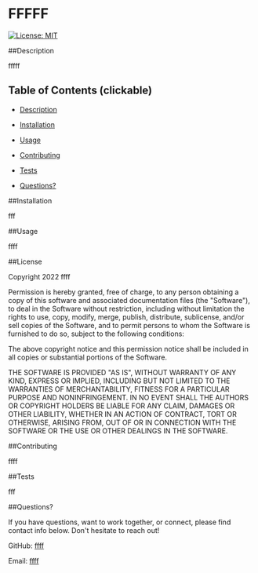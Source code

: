 
# FFFFF

[![License: MIT](https://img.shields.io/badge/License-MIT-red.svg)](https://opensource.org/licenses/MIT)

##Description

fffff


## Table of Contents (clickable)

* [Description](#description)

* [Installation](#installation)

* [Usage](#usage)

* [Contributing](#contributing)

* [Tests](#tests)

* [Questions?](#questions)


##Installation

fff

##Usage

ffff

##License

Copyright 2022 ffff

Permission is hereby granted, free of charge, to any person obtaining a copy of this software and associated documentation files (the "Software"), to deal in the Software without restriction, including without limitation the rights to use, copy, modify, merge, publish, distribute, sublicense, and/or sell copies of the Software, and to permit persons to whom the Software is furnished to do so, subject to the following conditions:

The above copyright notice and this permission notice shall be included in all copies or substantial portions of the Software.

THE SOFTWARE IS PROVIDED "AS IS", WITHOUT WARRANTY OF ANY KIND, EXPRESS OR IMPLIED, INCLUDING BUT NOT LIMITED TO THE WARRANTIES OF MERCHANTABILITY, FITNESS FOR A PARTICULAR PURPOSE AND NONINFRINGEMENT. IN NO EVENT SHALL THE AUTHORS OR COPYRIGHT HOLDERS BE LIABLE FOR ANY CLAIM, DAMAGES OR OTHER LIABILITY, WHETHER IN AN ACTION OF CONTRACT, TORT OR OTHERWISE, ARISING FROM, OUT OF OR IN CONNECTION WITH THE SOFTWARE OR THE USE OR OTHER DEALINGS IN THE SOFTWARE.

##Contributing

ffff

##Tests

fff

##Questions?

If you have questions, want to work together, or connect, please find contact info below. Don't hesitate to reach out!


GitHub: <a href="https://github.com/ffff">ffff</a>

Email: <a href="mailto:ffff">ffff</a>
